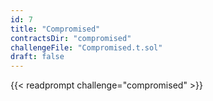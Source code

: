 ```yaml
---
id: 7
title: "Compromised"
contractsDir: "compromised"
challengeFile: "Compromised.t.sol"
draft: false
---
```


{{< readprompt challenge="compromised" >}}

